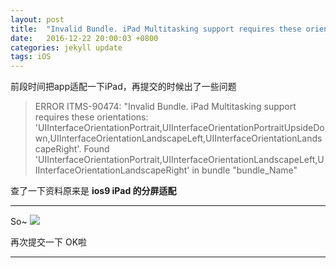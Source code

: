 ```yaml
---
layout: post
title:  "Invalid Bundle. iPad Multitasking support requires these orientations"
date:   2016-12-22 20:00:03 +0800
categories: jekyll update
tags: iOS
---
```


前段时间把app适配一下iPad，再提交的时候出了一些问题 

>ERROR ITMS-90474: "Invalid Bundle. iPad Multitasking support requires these orientations: 'UIInterfaceOrientationPortrait,UIInterfaceOrientationPortraitUpsideDown,UIInterfaceOrientationLandscapeLeft,UIInterfaceOrientationLandscapeRight'. Found 'UIInterfaceOrientationPortrait,UIInterfaceOrientationLandscapeLeft,UIInterfaceOrientationLandscapeRight' in bundle "bundle_Name"

查了一下资料原来是 **ios9 iPad 的分屏适配**

---

So~
![](http://lxc.xiaocblog.com/QQ20161224-132228@2x.png)

再次提交一下 OK啦

---